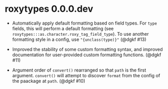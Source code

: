# roxytypes 0.0.0.dev

* Automatically apply default formatting based on field types. For `type` 
  fields, this will perform a default formatting 
  (see `roxytypes:::as.character.roxy_tag_field_type`). To use another 
  formatting style in a config, use `"{unclass(type)}"` (@dgkf #13)

* Improved the stability of some custom formatting syntax, and improved
  documentation for user-provided custom formatting functions. (@dgkf #11)

* Argument order of `convert()` rearranged so that `path` is the first argument.
  `convert()` will attempt to discover `format` from the config of the paackage
  at `path`. (@dgkf #10)
